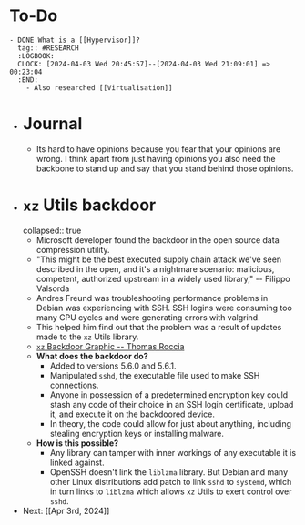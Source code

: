 # To-Do
	- DONE What is a [[Hypervisor]]?
	  tag:: #RESEARCH
	  :LOGBOOK:
	  CLOCK: [2024-04-03 Wed 20:45:57]--[2024-04-03 Wed 21:09:01] =>  00:23:04
	  :END:
		- Also researched [[Virtualisation]]
- # Journal
	- Its hard to have opinions because you fear that your opinions are wrong. I think apart from just having opinions you also need the backbone to stand up and say that you stand behind those opinions.
- # `xz` Utils backdoor
  collapsed:: true
	- Microsoft developer found the backdoor in the open source data compression utility.
	- "This might be the best executed supply chain attack we've seen described in the open, and it's a nightmare scenario: malicious, competent, authorized upstream in a widely used library," -- Filippo Valsorda
	- Andres Freund was troubleshooting performance problems in Debian was experiencing with SSH. SSH logins were consuming too many CPU cycles and were generating errors with valgrind.
	- This helped him find out that the problem was a result of updates made to the `xz` Utils library.
	- [`xz` Backdoor Graphic -- Thomas Roccia](https://cdn.arstechnica.net/wp-content/uploads/2024/04/xz-backdoor-graphic-thomas-roccia-scaled.jpg)
	- **What does the backdoor do?**
		- Added to versions 5.6.0 and 5.6.1.
		- Manipulated `sshd`, the executable file used to make SSH connections.
		- Anyone in possession of a predetermined encryption key could stash any code of their choice in an SSH login certificate, upload it, and execute it on the backdoored device.
		- In theory, the code could allow for just about anything, including stealing encryption keys or installing malware.
	- **How is this possible?**
		- Any library can tamper with inner workings of any executable it is linked against.
		- OpenSSH doesn't link the `liblzma` library. But Debian and many other Linux distributions add patch to link `sshd` to `systemd`, which in turn links to `liblzma` which allows `xz` Utils to exert control over `sshd`.
- Next: [[Apr 3rd, 2024]]
